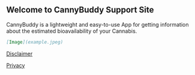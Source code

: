 ## Welcome to CannyBuddy Support Site

CannyBuddy is a lightweight and easy-to-use App for getting information about the estimated bioavailability of your Cannabis.

```markdown
[Image](example.jpeg)
```
[Disclaimer](https://martinssoftwareloesungen.github.io/Disclaimer.html)

[Privacy](https://martinssoftwareloesungen.github.io/Privacy.html)
